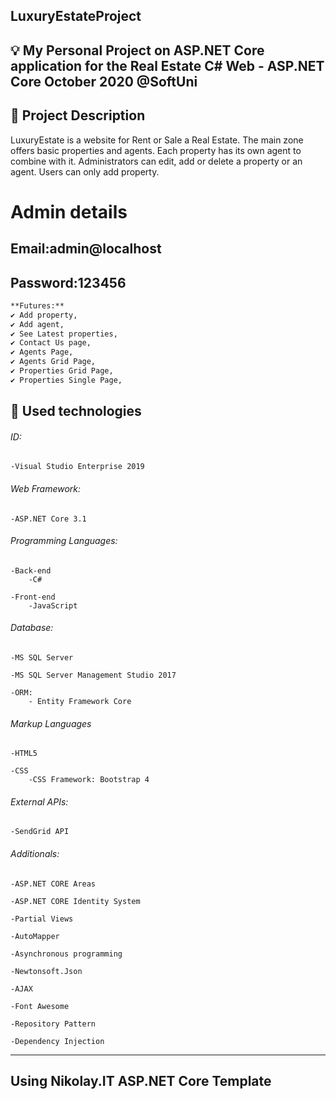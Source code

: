 ## LuxuryEstateProject

## 💡 My Personal Project on ASP.NET Core application for the Real Estate C# Web - ASP.NET Core October 2020 @SoftUni

## 📝 Project Description
LuxuryEstate is a website for Rent or Sale a Real Estate.
The main zone offers basic properties and agents. Each property has its own agent to combine with it.
Administrators can edit, add or delete a property or an agent.
Users can only add property.

# Admin details
## Email:admin@localhost 
## Password:123456

```bash
**Futures:**
✔️ Add property,
✔️ Add agent,
✔️ See Latest properties,
✔️ Contact Us page,
✔️ Agents Page,
✔️ Agents Grid Page,
✔️ Properties Grid Page,
✔️ Properties Single Page,
```

## 🔨 Used technologies

###### ID:

    -Visual Studio Enterprise 2019

###### Web Framework: 

    -ASP.NET Core 3.1

###### Programming Languages:

    -Back-end
        -C#

    -Front-end
        -JavaScript

###### Database:

    -MS SQL Server

    -MS SQL Server Management Studio 2017

    -ORM:
        - Entity Framework Core

###### Markup Languages

    -HTML5

    -CSS
        -CSS Framework: Bootstrap 4

###### External APIs:

    -SendGrid API

###### Additionals:
    
    -ASP.NET CORE Areas

    -ASP.NET CORE Identity System

    -Partial Views

    -AutoMapper
	
    -Asynchronous programming

    -Newtonsoft.Json

    -AJAX

    -Font Awesome

    -Repository Pattern

    -Dependency Injection

----------------------------------------------------------------------------------------
## Using Nikolay.IT ASP.NET Core Template
